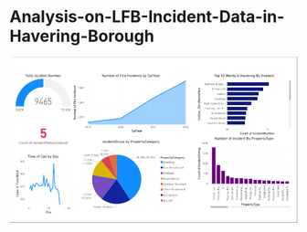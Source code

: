 # Analysis-on-LFB-Incident-Data-in-Havering-Borough

![London Fire Brigarde Incident Data Visualisation](Screenshot%202023-05-24%20194158.png)

